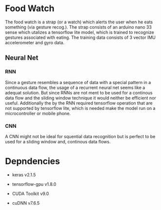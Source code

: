 # Food Watch

The food watch is a strap (or a watch) which alerts the user when he eats something (via gesture recog.). The strap consists of an arduino nano 33 sense which utalizes a tensorflow lite model, which is trained to recognize gestures associated with eating. The training data consists of 3 vector IMU accelerometer and gyro data.

## Neural Net

### RNN

Since a gesture resembles a sequence of data with a special pattern in a continuous data flow, the usage of a recurrent neural net seems like a adequat solution. But since RNNs are not ment to be used for a continous data flow and the sliding window technique it would neither be efficient nor useful.
Additionally the by the RNN required tensorflow operation that are not supported by tensorflow lite, which is needed make the model run on a microcontroller or mobile phone.

### CNN

A CNN might not be ideal for squential data recognition but is perfect to be used for a sliding window and, continous data flows.


# Depndencies

- keras v2.1.5

- tensorflow-gpu v1.8.0 <br>

- CUDA Toolkit v9.0

- cuDNN v7.6.5

